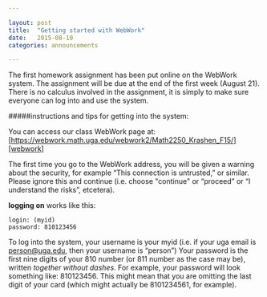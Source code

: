 ```yaml
---

layout: post
title:  "Getting started with WebWork"
date:   2015-08-10
categories: announcements 

---
```


The first homework assignment has been put online on the WebWork system. The assignment will be due at the end of the first week (August 21). There is no calculus involved in the assignment, it is simply to make sure everyone can log into and use the system.

#####instructions and tips for getting into the system:

You can access our class WebWork page at:
[https://webwork.math.uga.edu/webwork2/Math2250_Krashen_F15/][webwork]

The first time you go to the WebWork address, you will be given a warning
about the security, for example “This connection is untrusted,” or similar.
Please ignore this and continue (i.e. choose "continue" or “proceed” or “I
understand the risks”, etcetera).

**logging on** works like this:

    login: (myid)
    password: 810123456


To log into the system, your username is your myid (i.e. if your uga email
is person@uga.edu, then your username is “person”) Your password is the
first nine digits of your 810 number (or 811 number as the case may be),
written _together without dashes_. 
For example, your password will look something like: 810123456. This might
mean that you are omitting the last digit of your card (which might
actually be 8101234561, for example).

[webwork]: https://webwork.math.uga.edu/webwork2/Math2250_Krashen_F15/
